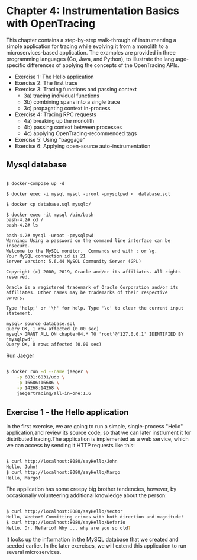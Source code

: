 # Chapter 4: Instrumentation Basics with OpenTracing

This chapter contains a step-by-step walk-through of instrumenting a simple application for tracing while evolving it from a monolith to a microservices-based application. The examples are provided in three programming languages (Go, Java, and Python), to illustrate the language-specific differences of applying the concepts of the OpenTracing APIs.

* Exercise 1: The Hello application
* Exercise 2: The first trace
* Exercise 3: Tracing functions and passing context
  * 3a) tracing individual functions
  * 3b) combining spans into a single trace
  * 3c) propagating context in-process
* Exercise 4: Tracing RPC requests
  * 4a) breaking up the monolith
  * 4b) passing context between processes
  * 4c) applying OpenTracing-recommended tags
* Exercise 5: Using "baggage"
* Exercise 6: Applying open-source auto-instrumentation

## Mysql database

```

$ docker-compose up -d

$ docker exec -i mysql mysql -uroot -pmysqlpwd <  database.sql

$ docker cp database.sql mysql:/

$ docker exec -it mysql /bin/bash
bash-4.2# cd /
bash-4.2# ls

bash-4.2# mysql -uroot -pmysqlpwd
Warning: Using a password on the command line interface can be insecure.
Welcome to the MySQL monitor.  Commands end with ; or \g.
Your MySQL connection id is 21
Server version: 5.6.44 MySQL Community Server (GPL)

Copyright (c) 2000, 2019, Oracle and/or its affiliates. All rights reserved.

Oracle is a registered trademark of Oracle Corporation and/or its
affiliates. Other names may be trademarks of their respective
owners.

Type 'help;' or '\h' for help. Type '\c' to clear the current input statement.

mysql> source database.sql
Query OK, 1 row affected (0.00 sec)
mysql> GRANT ALL ON chapter04.* TO 'root'@'127.0.0.1' IDENTIFIED BY 'mysqlpwd';
Query OK, 0 rows affected (0.00 sec)
```

Run Jaeger

```bash

$ docker run -d --name jaeger \
    -p 6831:6831/udp \
    -p 16686:16686 \
    -p 14268:14268 \
    jaegertracing/all-in-one:1.6

```

## Exercise 1 - the Hello application

In the first exercise, we are going to run a simple, single-process "Hello" application,and review its source code, so that we can later instrument it for distributed tracing.The application is implemented as a web service, which we can access by sending it HTTP requests like this:

```bash

$ curl http://localhost:8080/sayHello/John
Hello, John!
$ curl http://localhost:8080/sayHello/Margo
Hello, Margo!

```


The application has some creepy big brother tendencies, however, by occasionally volunteering additional knowledge about the person:

```bash

$ curl http://localhost:8080/sayHello/Vector
Hello, Vector! Committing crimes with both direction and magnitude!
$ curl http://localhost:8080/sayHello/Nefario
Hello, Dr. Nefario! Why ... why are you so old?

```


It looks up the information in the MySQL database that we created and seeded earlier. In the later exercises, we will extend this application to run several microservices.